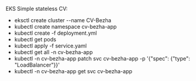 EKS Simple stateless CV:

- eksctl create cluster --name CV-Bezha
- kubectl create namespace cv-bezha-app
- kubectl create -f deployment.yml
- kubectl get pods
- kubectl apply -f service.yaml
- kubectl get all -n cv-bezha-app
- kubectl -n cv-bezha-app patch svc cv-bezha-app -p '{"spec": {"type": "LoadBalancer"}}'
- kubectl -n cv-bezha-app get svc cv-bezha-app
